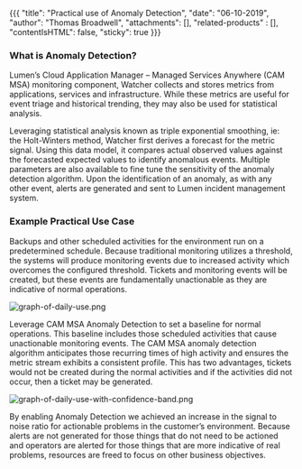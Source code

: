 {{{
  "title": "Practical use of Anomaly Detection",
  "date": "06-10-2019",
  "author": "Thomas Broadwell",
  "attachments": [],
  "related-products" : [],
  "contentIsHTML": false,
  "sticky": true
}}}


### What is Anomaly Detection?

Lumen’s Cloud Application Manager – Managed Services Anywhere (CAM MSA) monitoring component, Watcher collects and stores metrics from applications, services and infrastructure.  While these metrics are useful for event triage and historical trending, they may also be used for statistical analysis.  

Leveraging statistical analysis known as triple exponential smoothing, ie: the Holt-Winters method, Watcher first derives a forecast for the metric signal.  Using this data model, it compares actual observed values against the forecasted expected values to identify anomalous events.  Multiple parameters are also available to fine tune the sensitivity of the anomaly detection algorithm.  Upon the identification of an anomaly, as with any other event, alerts are generated and sent to Lumen incident management system.

### Example Practical Use Case

Backups and other scheduled activities for the environment run on a predetermined schedule.  Because traditional monitoring utilizes a threshold, the systems will produce monitoring events due to increased activity which overcomes the configured threshold.  Tickets and monitoring events will be created, but these events are fundamentally unactionable as they are indicative of normal operations.

![graph-of-daily-use.png](../../images/cloud-application-manager/graph-of-daily-use.png)

Leverage CAM MSA Anomaly Detection to set a baseline for normal operations.  This baseline includes those scheduled activities that cause unactionable monitoring events.  The CAM MSA anomaly detection algorithm anticipates those recurring times of high activity and ensures the metric stream exhibits a consistent profile.  This has two advantages, tickets would not be created during the normal activities and if the activities did not occur, then a ticket may be generated.

![graph-of-daily-use-with-confidence-band.png](../../images/cloud-application-manager/graph-of-daily-use-with-confidence-band.png)

By enabling Anomaly Detection we achieved an increase in the signal to noise ratio for actionable problems in the customer’s environment.  Because alerts are not generated for those things that do not need to be actioned and operators are alerted for those things that are more indicative of real problems, resources are freed to focus on other business objectives. 
